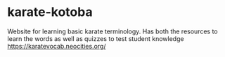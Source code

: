 # karate-kotoba
Website for learning basic karate terminology. Has both the resources to learn the words as well as quizzes to test student knowledge
https://karatevocab.neocities.org/ 
